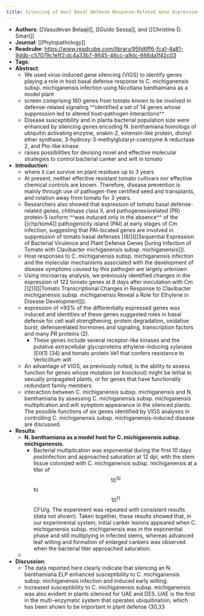 ```yaml
---
title: Silencing of Host Basal Defense Response-Related Gene Expression Increases Susceptibility of Nicotiana benthamiana to Clavibacter michiganensis subsp. michiganensis
---
```


- **Authors**: [[Vasudevan Belaaji]], [[Guido Sessa]], and [[Christine D. Smart]]
- **Journal**: [[Phytopathology]]
- **Readcube**: https://www.readcube.com/library/95fd6ff6-fca1-4a81-9ddb-c57079c1e1f2:dc4a33b7-8645-46cc-a9dc-666da1f42c03
- **Tags**:
- **Abstract**:
	- We used virus-induced gene silencing (VIGS) to identify genes playing a role in host basal defense response to C. michiganensis subsp. michiganensis infection using Nicotiana benthamiana as a model plant
	- screen comprising 160 genes from tomato known to be involved in defense-related signaling ^^identified a set of 14 genes whose suppression led to altered host–pathogen interactions^^
	- Disease susceptibility and in planta bacterial population size were enhanced by silencing genes encoding N. benthamiana homologs of ubiquitin activating enzyme, snakin-2, extensin-like protein, divinyl ether synthase, 3-hydroxy-3-methylglutaryl-coenzyme A reductase 2, and Pto-like kinase.
	- raises possibilities for devising novel and effective molecular strategies to control bacterial canker and wilt in tomato
- **Introduction**:
	- where it can survive on plant residues up to 3 years
	- At present, neither effective resistant tomato cultivars nor effective chemical controls are known. Therefore, disease prevention is mainly through use of pathogen-free certified seed and transplants, and rotation away from tomato for 3 years.
	- Researchers also showed that expression of tomato basal defense-related genes, chitinase class II, and pathogenesisrelated (PR) protein-5 isoform ^^was induced only in the absence^^ of the [[chp/tomA]] pathogenicity island (PAI) at early stages of Cm infection, suggesting that PAI-located genes are involved in suppression of tomato basal defenses [(6)]([[Sequential Expression of Bacterial Virulence and Plant Defense Genes During Infection of Tomato with Clavibacter michiganensis subsp. michiganensis]]).
	- Host responses to C. michiganensis subsp. michiganensis infection and the molecular mechanisms associated with the development of disease symptoms caused by this pathogen are largely unknown
	- Using microarray analysis, we previously identified changes in the expression of 122 tomato genes at 8 days after inoculation with Cm [(2)]([[Tomato Transcriptional Changes in Response to Clavibacter michiganensis subsp. michiganensis Reveal a Role for Ethylene in Disease Development]]).
	- expression of ≈93% of the differentially expressed genes was induced and identities of these genes suggested roles in basal defense for cell wall strengthening, protein degradation, oxidative burst, defenserelated hormones and signaling, transcription factors and many PR proteins (2).
		- These genes include several receptor-like kinases and the putative extracellular glycoproteins ethylene-inducing xylanase (EIX1) (34) and tomato protein Ve1 that confers resistance to Verticillium wilt
	- An advantage of VIGS, as previously noted, is the ability to assess function for genes whose mutation (or knockout) might be lethal in sexually propagated plants, or for genes that have functionally redundant family members
	- interaction between C. michiganensis subsp. michiganensis and N. benthamiana by assessing C. michiganensis subsp. michiganensis multiplication and wilt symptom appearance in the silenced plants. The possible functions of six genes identified by VIGS analyses in controlling C. michiganensis subsp. michiganensis-induced disease are discussed.
- **Results**:
	- **N. benthamiana as a model host for C. michiganensis subsp. michiganensis.**
		- Bacterial multiplication was exponential during the first 10 days postinfection and approached saturation at 12 dpi, with the stem tissue colonized with C. michiganensis subsp. michiganensis at a titer of $$10^10$$ to $$10^11$$ CFU/g. The experiment was repeated with consistent results (data not shown). Taken together, these results showed that, in our experimental system, initial canker lesions appeared when C. michiganensis subsp. michiganensis was in the exponential phase and still multiplying in infected stems, whereas advanced leaf wilting and formation of enlarged cankers was observed when the bacterial titer approached saturation.
	-
- **Discussion**:
	- The data reported here clearly indicate that silencing an N. benthamiana ELP enhanced susceptibility to C. michiganensis subsp. michiganensis infection and induced early wilting.
	- Increased susceptibility to C. michiganensis subsp. michiganensis was also evident in plants silenced for UAE and DES. UAE is the first in the multi-enzymatic system that operates ubiquitination, which has been shown to be important in plant defense (30,33
